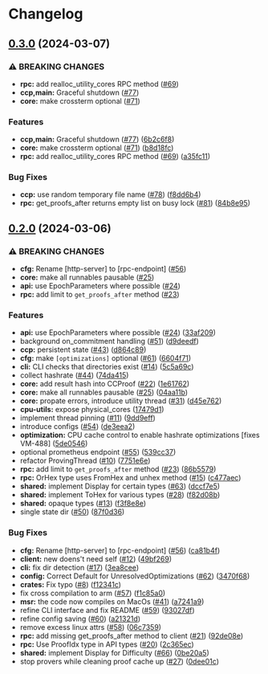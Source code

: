# Changelog

## [0.3.0](https://github.com/fluencelabs/capacity-commitment-prover/compare/ccp-v0.2.0...ccp-v0.3.0) (2024-03-07)


### ⚠ BREAKING CHANGES

* **rpc:** add realloc_utility_cores RPC method ([#69](https://github.com/fluencelabs/capacity-commitment-prover/issues/69))
* **ccp,main:** Graceful shutdown ([#77](https://github.com/fluencelabs/capacity-commitment-prover/issues/77))
* **core:** make crossterm optional ([#71](https://github.com/fluencelabs/capacity-commitment-prover/issues/71))

### Features

* **ccp,main:** Graceful shutdown ([#77](https://github.com/fluencelabs/capacity-commitment-prover/issues/77)) ([6b2c6f8](https://github.com/fluencelabs/capacity-commitment-prover/commit/6b2c6f85819ad44d70560a95181b68bdf1323eb5))
* **core:** make crossterm optional ([#71](https://github.com/fluencelabs/capacity-commitment-prover/issues/71)) ([b8d18fc](https://github.com/fluencelabs/capacity-commitment-prover/commit/b8d18fcc7dc82e72c9e7cfacc1ac41e14e95f4a5))
* **rpc:** add realloc_utility_cores RPC method ([#69](https://github.com/fluencelabs/capacity-commitment-prover/issues/69)) ([a35fc11](https://github.com/fluencelabs/capacity-commitment-prover/commit/a35fc11e205cda2d6cd36b871b760dcac7ddf666))


### Bug Fixes

* **ccp:** use random temporary file name ([#78](https://github.com/fluencelabs/capacity-commitment-prover/issues/78)) ([f8dd6b4](https://github.com/fluencelabs/capacity-commitment-prover/commit/f8dd6b458033476ced2fb00b3ca59c6310e88998))
* **rpc:** get_proofs_after returns empty list on busy lock ([#81](https://github.com/fluencelabs/capacity-commitment-prover/issues/81)) ([84b8e95](https://github.com/fluencelabs/capacity-commitment-prover/commit/84b8e956dca1e946d35598605c2c27330a2ceb54))

## [0.2.0](https://github.com/fluencelabs/capacity-commitment-prover/compare/ccp-v0.1.0...ccp-v0.2.0) (2024-03-06)


### ⚠ BREAKING CHANGES

* **cfg:** Rename [http-server] to [rpc-endpoint] ([#56](https://github.com/fluencelabs/capacity-commitment-prover/issues/56))
* **core:** make all runnables pausable ([#25](https://github.com/fluencelabs/capacity-commitment-prover/issues/25))
* **api:** use EpochParameters where possible ([#24](https://github.com/fluencelabs/capacity-commitment-prover/issues/24))
* **rpc:** add limit to `get_proofs_after` method ([#23](https://github.com/fluencelabs/capacity-commitment-prover/issues/23))

### Features

* **api:** use EpochParameters where possible ([#24](https://github.com/fluencelabs/capacity-commitment-prover/issues/24)) ([33af209](https://github.com/fluencelabs/capacity-commitment-prover/commit/33af209d657e52f0bb8cdc920eff39a7c03df225))
* background on_commitment handling ([#51](https://github.com/fluencelabs/capacity-commitment-prover/issues/51)) ([d9deedf](https://github.com/fluencelabs/capacity-commitment-prover/commit/d9deedfc6fb8c4a0a85db94f93a7f349a24043a7))
* **ccp:** persistent state ([#43](https://github.com/fluencelabs/capacity-commitment-prover/issues/43)) ([d864c89](https://github.com/fluencelabs/capacity-commitment-prover/commit/d864c89e438f671a8722b9272dba258befbc4b93))
* **cfg:** make `[optimizations]` optional ([#61](https://github.com/fluencelabs/capacity-commitment-prover/issues/61)) ([6604f71](https://github.com/fluencelabs/capacity-commitment-prover/commit/6604f71ebc057653d723e8100f68495e87365145))
* **cli:** CLI checks that directories exist ([#14](https://github.com/fluencelabs/capacity-commitment-prover/issues/14)) ([5c5a69c](https://github.com/fluencelabs/capacity-commitment-prover/commit/5c5a69c59e18ebbd0f3c5146a784e640c0ae457f))
* collect hashrate ([#44](https://github.com/fluencelabs/capacity-commitment-prover/issues/44)) ([74da415](https://github.com/fluencelabs/capacity-commitment-prover/commit/74da41560e96d34c24c127a867506859e42db5c6))
* **core:** add result hash into CCProof ([#22](https://github.com/fluencelabs/capacity-commitment-prover/issues/22)) ([1e61762](https://github.com/fluencelabs/capacity-commitment-prover/commit/1e6176228017e626cdd09ddbc7659cd64d3cdf29))
* **core:** make all runnables pausable ([#25](https://github.com/fluencelabs/capacity-commitment-prover/issues/25)) ([04aa11b](https://github.com/fluencelabs/capacity-commitment-prover/commit/04aa11bf0b78dd82086fcac10e8ff011d8abd055))
* **core:** propate errors, introduce utility thread ([#31](https://github.com/fluencelabs/capacity-commitment-prover/issues/31)) ([d45e762](https://github.com/fluencelabs/capacity-commitment-prover/commit/d45e7626f62e8034964265d301c59b135a3c0a13))
* **cpu-utils:** expose physical_cores ([17479d1](https://github.com/fluencelabs/capacity-commitment-prover/commit/17479d142e6c7344ff3f0e60cd9e6628c3fd5961))
* implement thread pinning ([#11](https://github.com/fluencelabs/capacity-commitment-prover/issues/11)) ([9dd9eff](https://github.com/fluencelabs/capacity-commitment-prover/commit/9dd9effbb3a61ca08da78ca65175077b9b67728d))
* introduce configs ([#54](https://github.com/fluencelabs/capacity-commitment-prover/issues/54)) ([de3eea2](https://github.com/fluencelabs/capacity-commitment-prover/commit/de3eea274191b5ae6f6a1ad0415d8d758f25f992))
* **optimization:** CPU cache control to enable hashrate optimizations [fixes VM-488] ([5de0546](https://github.com/fluencelabs/capacity-commitment-prover/commit/5de05462da4444f7fd3633fecaecd82c854a1618))
* optional prometheus endpoint ([#55](https://github.com/fluencelabs/capacity-commitment-prover/issues/55)) ([539cc37](https://github.com/fluencelabs/capacity-commitment-prover/commit/539cc3794ea175d96aa5e64599ed113b202c1577))
* refactor ProvingThread ([#10](https://github.com/fluencelabs/capacity-commitment-prover/issues/10)) ([7751e6e](https://github.com/fluencelabs/capacity-commitment-prover/commit/7751e6e488d158cc8ac09e57bcedc1b7e7f7ae5c))
* **rpc:** add limit to `get_proofs_after` method ([#23](https://github.com/fluencelabs/capacity-commitment-prover/issues/23)) ([86b5579](https://github.com/fluencelabs/capacity-commitment-prover/commit/86b55795bfb1bdea85cd312606eaadd0b2a4cfcd))
* **rpc:** OrHex type uses FromHex and unhex method ([#15](https://github.com/fluencelabs/capacity-commitment-prover/issues/15)) ([c477aec](https://github.com/fluencelabs/capacity-commitment-prover/commit/c477aecd78cc580593bbfc8e30e3b41e6959b44d))
* **shared:** implement Display for certain types ([#63](https://github.com/fluencelabs/capacity-commitment-prover/issues/63)) ([dccf7e5](https://github.com/fluencelabs/capacity-commitment-prover/commit/dccf7e5cdba05ae77f752592e2be9da65277aa5c))
* **shared:** implement ToHex for various types ([#28](https://github.com/fluencelabs/capacity-commitment-prover/issues/28)) ([f82d08b](https://github.com/fluencelabs/capacity-commitment-prover/commit/f82d08b0a1dbc77a25b5bd7f2f91976f36561ad6))
* **shared:** opaque types ([#13](https://github.com/fluencelabs/capacity-commitment-prover/issues/13)) ([f3f8e8e](https://github.com/fluencelabs/capacity-commitment-prover/commit/f3f8e8e3720bf8e2c10c91cbd732d873f2a0878d))
* single state dir ([#50](https://github.com/fluencelabs/capacity-commitment-prover/issues/50)) ([87f0d36](https://github.com/fluencelabs/capacity-commitment-prover/commit/87f0d365626552a54f1d2dac8d04b36e352cbc1b))


### Bug Fixes

* **cfg:** Rename [http-server] to [rpc-endpoint] ([#56](https://github.com/fluencelabs/capacity-commitment-prover/issues/56)) ([ca81b4f](https://github.com/fluencelabs/capacity-commitment-prover/commit/ca81b4f16958bff759d9b0f78dbc2724d6cfb419))
* **client:** new doens't need self ([#12](https://github.com/fluencelabs/capacity-commitment-prover/issues/12)) ([49bf269](https://github.com/fluencelabs/capacity-commitment-prover/commit/49bf2698d46cf720587d3430329a6ab1401e3c66))
* **cli:** fix dir detection ([#17](https://github.com/fluencelabs/capacity-commitment-prover/issues/17)) ([3ea8cee](https://github.com/fluencelabs/capacity-commitment-prover/commit/3ea8cee84668dbf141af2e2c4ef269294c44656b))
* **config:** Correct Default for UnresolvedOptimizations ([#62](https://github.com/fluencelabs/capacity-commitment-prover/issues/62)) ([3470f68](https://github.com/fluencelabs/capacity-commitment-prover/commit/3470f68135c72bf22405dd19f46218248d800db8))
* **crates:** Fix typo ([#8](https://github.com/fluencelabs/capacity-commitment-prover/issues/8)) ([f12341c](https://github.com/fluencelabs/capacity-commitment-prover/commit/f12341c01d0a08e3a2de3bf34cec507200cbf19c))
* fix cross compilation to arm ([#57](https://github.com/fluencelabs/capacity-commitment-prover/issues/57)) ([f1c85a0](https://github.com/fluencelabs/capacity-commitment-prover/commit/f1c85a015ec1a2392b1a20a1f0279da79e96313c))
* **msr:** the code now compiles on MacOs ([#41](https://github.com/fluencelabs/capacity-commitment-prover/issues/41)) ([a7241a9](https://github.com/fluencelabs/capacity-commitment-prover/commit/a7241a9bf169ed6687df32a6cf7710df4fe4ba07))
* refine CLI interface and fix README ([#59](https://github.com/fluencelabs/capacity-commitment-prover/issues/59)) ([93027df](https://github.com/fluencelabs/capacity-commitment-prover/commit/93027df80c168058bad0ec0a3ffaf005abb63dc8))
* refine config saving ([#60](https://github.com/fluencelabs/capacity-commitment-prover/issues/60)) ([a21321d](https://github.com/fluencelabs/capacity-commitment-prover/commit/a21321d1251c22dd1cfd51962ccf8fc2d6a181f2))
* remove excess linux attrs ([#58](https://github.com/fluencelabs/capacity-commitment-prover/issues/58)) ([06c7359](https://github.com/fluencelabs/capacity-commitment-prover/commit/06c73595ad2ac740fe4bd8ae65b5afbc941ab2c5))
* **rpc:** add missing get_proofs_after method to client ([#21](https://github.com/fluencelabs/capacity-commitment-prover/issues/21)) ([92de08e](https://github.com/fluencelabs/capacity-commitment-prover/commit/92de08e8c457204bf3ff80354bbedbf3b8e5d7e7))
* **rpc:** Use ProofIdx type in API types ([#20](https://github.com/fluencelabs/capacity-commitment-prover/issues/20)) ([2c365ec](https://github.com/fluencelabs/capacity-commitment-prover/commit/2c365ec658bf58dad861f23af4fb9bdc4188c6ac))
* **shared:** implement Display for Difficulty ([#66](https://github.com/fluencelabs/capacity-commitment-prover/issues/66)) ([0be20a5](https://github.com/fluencelabs/capacity-commitment-prover/commit/0be20a5c461f9191d8e83fdef33d376203565562))
* stop provers while cleaning proof cache up ([#27](https://github.com/fluencelabs/capacity-commitment-prover/issues/27)) ([0dee01c](https://github.com/fluencelabs/capacity-commitment-prover/commit/0dee01c6ad3d06d866b568688e6591afe176f7a6))
